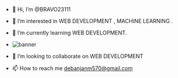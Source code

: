 - 👋 Hi, I’m @BRAVO23111
- 👀 I’m interested in WEB DEVELOPMENT , MACHINE LEARNING .
- 🌱 I’m currently learning WEB DEVELOPMENT.
- ![banner](https://github.com/BRAVO23111/BRAVO23111/assets/89589614/cb44b679-5a04-4756-b65e-e2c02ca11657)

- 💞️ I’m looking to collaborate on WEB DEVELOPMENT
- 📫 How to reach me debanjanm570@gmail.com

<!---
BRAVO23111/BRAVO23111 is a ✨ special ✨ repository because its `README.md` (this file) appears on your GitHub profile.
You can click the Preview link to take a look at your changes.
--->
